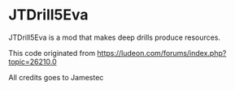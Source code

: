 # JTDrill5Eva

JTDrill5Eva is a mod that makes deep drills produce resources.

This code originated from https://ludeon.com/forums/index.php?topic=26210.0

All credits goes to Jamestec
